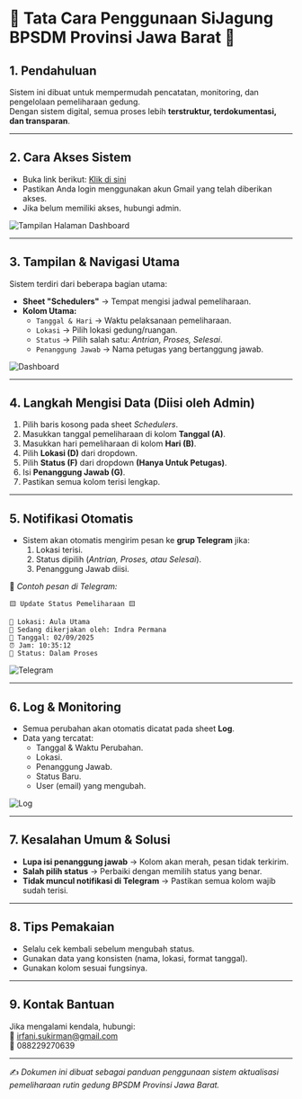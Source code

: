 # 📘 Tata Cara Penggunaan SiJagung BPSDM Provinsi Jawa Barat 📘

## 1. Pendahuluan
Sistem ini dibuat untuk mempermudah pencatatan, monitoring, dan pengelolaan pemeliharaan gedung.  
Dengan sistem digital, semua proses lebih **terstruktur, terdokumentasi, dan transparan**.

---

## 2. Cara Akses Sistem
- Buka link berikut: [Klik di sini](https://docs.google.com/spreadsheets/d/1mTaTsCgm0ZsHsnfUGBvesglX8JKMryqGN5ObJq5qDZk/edit?hl=id&gid=1996541768#gid=1996541768)  
- Pastikan Anda login menggunakan akun Gmail yang telah diberikan akses.  
- Jika belum memiliki akses, hubungi admin.  

![Tampilan Halaman Dashboard](https://i.postimg.cc/gj6rJQxM/Screenshot-2025-09-08-103118.png)

---

## 3. Tampilan & Navigasi Utama
Sistem terdiri dari beberapa bagian utama:
- **Sheet "Schedulers"** → Tempat mengisi jadwal pemeliharaan.  
- **Kolom Utama:**  
  - `Tanggal & Hari` → Waktu pelaksanaan pemeliharaan.  
  - `Lokasi` → Pilih lokasi gedung/ruangan.  
  - `Status` → Pilih salah satu: *Antrian, Proses, Selesai*.  
  - `Penanggung Jawab` → Nama petugas yang bertanggung jawab.  

![Dashboard](https://i.postimg.cc/s2mHr6dL/Screenshot-2025-09-08-102612.png)

---

## 4. Langkah Mengisi Data (Diisi oleh Admin)
1. Pilih baris kosong pada sheet *Schedulers*.  
2. Masukkan tanggal pemeliharaan di kolom **Tanggal (A)**.
3. Masukkan hari pemeliharaan di kolom **Hari (B)**.   
3. Pilih **Lokasi (D)** dari dropdown.  
4. Pilih **Status (F)** dari dropdown **(Hanya Untuk Petugas)**.  
5. Isi **Penanggung Jawab (G)**.  
6. Pastikan semua kolom terisi lengkap.  

---

## 5. Notifikasi Otomatis
- Sistem akan otomatis mengirim pesan ke **grup Telegram** jika:  
  1. Lokasi terisi.  
  2. Status dipilih (*Antrian, Proses, atau Selesai*).  
  3. Penanggung Jawab diisi.  

📩 *Contoh pesan di Telegram:*  
```
🟨 Update Status Pemeliharaan 🟨

📍 Lokasi: Aula Utama  
👤 Sedang dikerjakan oleh: Indra Permana  
📅 Tanggal: 02/09/2025  
⏰ Jam: 10:35:12  
🔄 Status: Dalam Proses
```

![Telegram](https://i.postimg.cc/1RD2jtn4/Screenshot-2025-09-08-095104.png)

---

## 6. Log & Monitoring
- Semua perubahan akan otomatis dicatat pada sheet **Log**.  
- Data yang tercatat:  
  - Tanggal & Waktu Perubahan.  
  - Lokasi.  
  - Penanggung Jawab.  
  - Status Baru.  
  - User (email) yang mengubah.  

![Log](https://i.postimg.cc/xdM5xn5p/Screenshot-2025-09-08-095338.png)

---

## 7. Kesalahan Umum & Solusi
- **Lupa isi penanggung jawab** → Kolom akan merah, pesan tidak terkirim.  
- **Salah pilih status** → Perbaiki dengan memilih status yang benar.  
- **Tidak muncul notifikasi di Telegram** → Pastikan semua kolom wajib sudah terisi.  

---

## 8. Tips Pemakaian
- Selalu cek kembali sebelum mengubah status.  
- Gunakan data yang konsisten (nama, lokasi, format tanggal).  
- Gunakan kolom sesuai fungsinya.  

---

## 9. Kontak Bantuan
Jika mengalami kendala, hubungi:  
📧 irfani.sukirman@gmail.com   
📱 088229270639  

---

✍️ *Dokumen ini dibuat sebagai panduan penggunaan sistem aktualisasi pemeliharaan rutin gedung BPSDM Provinsi Jawa Barat.*
